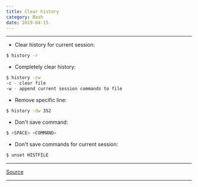 ```yaml
---
title: Clear history
category: Bash
date: 2019-04-15
---
```


-----

* Clear history for current session:
```bash
$ history -r
```

* Completely clear history:
```bash
$ history -cw
-c - clear file
-w - append current session commands to file
```

* Remove specific line:
```bash
$ history -dw 352
```

* Don't save command: 
```bash
$ <SPACE> <COMMAND>
```

* Don't save commands for current session:
```bash
$ unset HISTFILE
```

-----

[Source](http://www.shellhacks.com/ru/Kak-Ochistit-Istoriyu-Komand-v-BASH)

-----